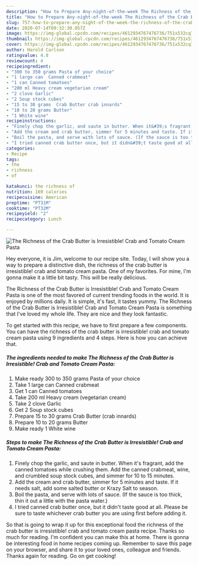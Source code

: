 ```yaml
---
description: "How to Prepare Any-night-of-the-week The Richness of the Crab Butter is Irresistible! Crab and Tomato Cream Pasta"
title: "How to Prepare Any-night-of-the-week The Richness of the Crab Butter is Irresistible! Crab and Tomato Cream Pasta"
slug: 757-how-to-prepare-any-night-of-the-week-the-richness-of-the-crab-butter-is-irresistible-crab-and-tomato-cream-pasta
date: 2020-07-14T09:32:30.057Z
image: https://img-global.cpcdn.com/recipes/4612934767476736/751x532cq70/the-richness-of-the-crab-butter-is-irresistible-crab-and-tomato-cream-pasta-recipe-main-photo.jpg
thumbnail: https://img-global.cpcdn.com/recipes/4612934767476736/751x532cq70/the-richness-of-the-crab-butter-is-irresistible-crab-and-tomato-cream-pasta-recipe-main-photo.jpg
cover: https://img-global.cpcdn.com/recipes/4612934767476736/751x532cq70/the-richness-of-the-crab-butter-is-irresistible-crab-and-tomato-cream-pasta-recipe-main-photo.jpg
author: Harold Carlson
ratingvalue: 4.8
reviewcount: 4
recipeingredient:
- "300 to 350 grams Pasta of your choice"
- "1 large can  Canned crabmeat"
- "1 can Canned tomatoes"
- "200 ml Heavy cream vegetarian cream"
- "2 clove Garlic"
- "2 Soup stock cubes"
- "15 to 30 grams  Crab Butter crab innards"
- "10 to 20 grams Butter"
- "1 White wine"
recipeinstructions:
- "Finely chop the garlic, and saute in butter. When it&#39;s fragrant, add the canned tomatoes while crushing them. Add the canned crabmeat, wine, and crumbled soup stock cubes, and simmer for 10 to 15 minutes."
- "Add the cream and crab butter, simmer for 5 minutes and taste. If it needs salt, add some salted butter or Krazy Salt to season."
- "Boil the pasta, and serve with lots of sauce. (If the sauce is too thick, thin it out a little with the pasta water.)"
- "I tried canned crab butter once, but it didn&#39;t taste good at all. Please be sure to taste whichever crab butter you are using first before adding it."
categories:
- Recipe
tags:
- the
- richness
- of

katakunci: the richness of 
nutrition: 169 calories
recipecuisine: American
preptime: "PT31M"
cooktime: "PT32M"
recipeyield: "2"
recipecategory: Lunch

---
```



![The Richness of the Crab Butter is Irresistible! Crab and Tomato Cream Pasta](https://img-global.cpcdn.com/recipes/4612934767476736/751x532cq70/the-richness-of-the-crab-butter-is-irresistible-crab-and-tomato-cream-pasta-recipe-main-photo.jpg)

Hey everyone, it is Jim, welcome to our recipe site. Today, I will show you a way to prepare a distinctive dish, the richness of the crab butter is irresistible! crab and tomato cream pasta. One of my favorites. For mine, I'm gonna make it a little bit tasty. This will be really delicious.



The Richness of the Crab Butter is Irresistible! Crab and Tomato Cream Pasta is one of the most favored of current trending foods in the world. It is enjoyed by millions daily. It is simple, it's fast, it tastes yummy. The Richness of the Crab Butter is Irresistible! Crab and Tomato Cream Pasta is something that I've loved my whole life. They are nice and they look fantastic.


To get started with this recipe, we have to first prepare a few components. You can have the richness of the crab butter is irresistible! crab and tomato cream pasta using 9 ingredients and 4 steps. Here is how you can achieve that.

<!--inarticleads1-->

##### The ingredients needed to make The Richness of the Crab Butter is Irresistible! Crab and Tomato Cream Pasta:

1. Make ready 300 to 350 grams Pasta of your choice
1. Take 1 large can  Canned crabmeat
1. Get 1 can Canned tomatoes
1. Take 200 ml Heavy cream (vegetarian cream)
1. Take 2 clove Garlic
1. Get 2 Soup stock cubes
1. Prepare 15 to 30 grams  Crab Butter (crab innards)
1. Prepare 10 to 20 grams Butter
1. Make ready 1 White wine




<!--inarticleads2-->

##### Steps to make The Richness of the Crab Butter is Irresistible! Crab and Tomato Cream Pasta:

1. Finely chop the garlic, and saute in butter. When it&#39;s fragrant, add the canned tomatoes while crushing them. Add the canned crabmeat, wine, and crumbled soup stock cubes, and simmer for 10 to 15 minutes.
1. Add the cream and crab butter, simmer for 5 minutes and taste. If it needs salt, add some salted butter or Krazy Salt to season.
1. Boil the pasta, and serve with lots of sauce. (If the sauce is too thick, thin it out a little with the pasta water.)
1. I tried canned crab butter once, but it didn&#39;t taste good at all. Please be sure to taste whichever crab butter you are using first before adding it.




So that is going to wrap it up for this exceptional food the richness of the crab butter is irresistible! crab and tomato cream pasta recipe. Thanks so much for reading. I'm confident you can make this at home. There is gonna be interesting food in home recipes coming up. Remember to save this page on your browser, and share it to your loved ones, colleague and friends. Thanks again for reading. Go on get cooking!
